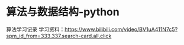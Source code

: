 # 算法与数据结构-python
算法学习记录
学习资料：https://www.bilibili.com/video/BV1uA411N7c5?spm_id_from=333.337.search-card.all.click
